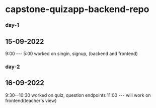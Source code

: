 # capstone-quizapp-backend-repo

### day-1

## 15-09-2022

9:00 --- 5:00 worked on singin, signup, (backend and frontend)

### day-2

## 16-09-2022

9:30--10:30 worked on quiz, question endpoints
11:00 --- will work on frontend(teacher's view)
